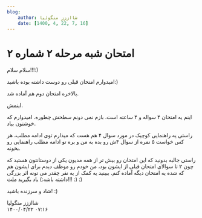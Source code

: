 ```yaml
---
blog:
    author: شااززز منگولیا
    date: [1400, 4, 22, 7, 16]
---
```

# امتحان شبه مرحله ۲ شماره ۲

<div class="cnt">
سلام سلام!!!:)<p>امیدوارم امتحان قبلی رو دوست داشته بوده باشید:)‌ </p>

<p>بالاخره امتحان دوم هم آماده شد.</p>
<p>اینمش.</p>
<p>اینم یه امتحان ۴ سواله و ۴ ساعته است. بازم نمی دونم سطحش چطوره. امیدوارم که خوشتون بیاد.</p>
<p>راستی یه راهنمایی کوچیک در مورد سوال ۴ هم هست که میذارم توی ادامه مطلب،‌ هر کس خواست ۵ نمره از سوال ۴ش رو بده به من و بره تو ادامه مطلب راهنمایی رو بخونه.</p>
<p>راستی جالبه بدونید که این امتحان رو بیش تر از همه مدیون یکی از دوستانتون هستید که چون ۲ تا سوالای امتحان قبلی از ایشون بود، من خودم رو موظف دیدم برای ایشون هم که شده یه امتحان دیگه آماده کنم. ببینید یه کمک از یه نفر چقدر می تونه اثر بزرگی داشته باشه:) یاد بگیرید ملت!!! :)‌ :)</p>
<p>شاد و سرزنده باشید!‌ :)</p>

</div>

<div class="blog-info">
    <div class="blog-author">شااززز منگولیا</div>
    <div class="blog-date">۱۴۰۰/۰۴/۲۲ ۰۷:۱۶</div>
</div>

